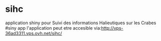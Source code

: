 # sihc
application shiny pour Suivi des informations Halieutiques sur les Crabes
#siny app
l'application peut etre accesible via:http://vps-36ad3311.vps.ovh.net/sihc/

